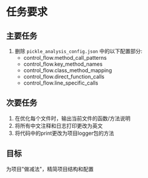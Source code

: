# 任务要求

## 主要任务
1. 删除 `pickle_analysis_config.json` 中的以下配置部分:
   - control_flow.method_call_patterns
   - control_flow.key_method_names 
   - control_flow.class_method_mapping
   - control_flow.direct_function_calls
   - control_flow.line_specific_calls

## 次要任务
1. 在优化每个文件时，输出当前文件的函数/方法说明
2. 将所有中文注释和日志打印更改为英文
3. 将代码中的print更改为项目logger包的方法

## 目标
为项目"做减法"，精简项目结构和配置 